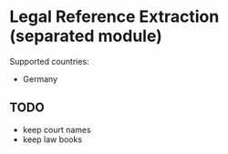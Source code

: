 # Legal Reference Extraction (separated module)

Supported countries:
- Germany

## TODO

- keep court names
- keep law books
